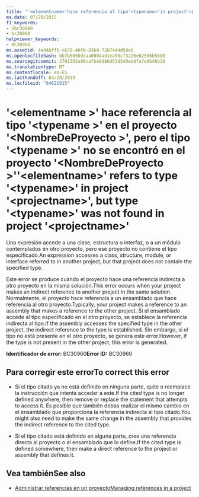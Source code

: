 ```yaml
---
title: "'<elementname>'hace referencia al tipo'<typename>'in project'<projectname>', pero el tipo '<typename>'no se encontró en el proyecto'<projectname>'"
ms.date: 07/20/2015
f1_keywords:
- vbc30960
- bc30960
helpviewer_keywords:
- BC30960
ms.assetid: 4ed4bff5-c670-46f6-8360-7287444d50e5
ms.openlocfilehash: bb7b5650deaa0804ad1ea58cf3226e62596b5600
ms.sourcegitcommit: 2701302a99cafbe0d86d53d540eb0fa7e9b46b36
ms.translationtype: MT
ms.contentlocale: es-ES
ms.lasthandoff: 04/28/2019
ms.locfileid: "64621915"
---
```

# <a name="elementname-refers-to-type-typename-in-project-projectname-but-type-typename-was-not-found-in-project-projectname"></a><span data-ttu-id="4fd96-102">'\<elementname >' hace referencia al tipo '\<typename >' en el proyecto '\<NombreDeProyecto >', pero el tipo '\<typename >' no se encontró en el proyecto '\<NombreDeProyecto >'</span><span class="sxs-lookup"><span data-stu-id="4fd96-102">'\<elementname>' refers to type '\<typename>' in project '\<projectname>', but type '\<typename>' was not found in project '\<projectname>'</span></span>
<span data-ttu-id="4fd96-103">Una expresión accede a una clase, estructura o interfaz, o a un módulo contemplados en otro proyecto, pero ese proyecto no contiene el tipo especificado.</span><span class="sxs-lookup"><span data-stu-id="4fd96-103">An expression accesses a class, structure, module, or interface referred to in another project, but that project does not contain the specified type.</span></span>  
  
 <span data-ttu-id="4fd96-104">Este error se produce cuando el proyecto hace una referencia indirecta a otro proyecto en la misma solución.</span><span class="sxs-lookup"><span data-stu-id="4fd96-104">This error occurs when your project makes an indirect reference to another project in the same solution.</span></span> <span data-ttu-id="4fd96-105">Normalmente, el proyecto hace referencia a un ensamblado que hace referencia al otro proyecto.</span><span class="sxs-lookup"><span data-stu-id="4fd96-105">Typically, your project makes a reference to an assembly that makes a reference to the other project.</span></span> <span data-ttu-id="4fd96-106">Si el ensamblado accede al tipo especificado en el otro proyecto, se establece la referencia indirecta al tipo.</span><span class="sxs-lookup"><span data-stu-id="4fd96-106">If the assembly accesses the specified type in the other project, the indirect reference to the type is established.</span></span> <span data-ttu-id="4fd96-107">Sin embargo, si el tipo no está presente en el otro proyecto, se genera este error.</span><span class="sxs-lookup"><span data-stu-id="4fd96-107">However, if the type is not present in the other project, this error is generated.</span></span>  
  
 <span data-ttu-id="4fd96-108">**Identificador de error:** BC30960</span><span class="sxs-lookup"><span data-stu-id="4fd96-108">**Error ID:** BC30960</span></span>  
  
## <a name="to-correct-this-error"></a><span data-ttu-id="4fd96-109">Para corregir este error</span><span class="sxs-lookup"><span data-stu-id="4fd96-109">To correct this error</span></span>  
  
- <span data-ttu-id="4fd96-110">Si el tipo citado ya no está definido en ninguna parte, quite o reemplace la instrucción que intenta acceder a este.</span><span class="sxs-lookup"><span data-stu-id="4fd96-110">If the cited type is no longer defined anywhere, then remove or replace the statement that attempts to access it.</span></span> <span data-ttu-id="4fd96-111">Es posible que también debas realizar el mismo cambio en el ensamblado que proporciona la referencia indirecta al tipo citado.</span><span class="sxs-lookup"><span data-stu-id="4fd96-111">You might also need to make the same change in the assembly that provides the indirect reference to the cited type.</span></span>  
  
- <span data-ttu-id="4fd96-112">Si el tipo citado está definido en alguna parte, cree una referencia directa al proyecto o al ensamblado que lo define.</span><span class="sxs-lookup"><span data-stu-id="4fd96-112">If the cited type is defined somewhere, then make a direct reference to the project or assembly that defines it.</span></span>  
  
## <a name="see-also"></a><span data-ttu-id="4fd96-113">Vea también</span><span class="sxs-lookup"><span data-stu-id="4fd96-113">See also</span></span>

- [<span data-ttu-id="4fd96-114">Administrar referencias en un proyecto</span><span class="sxs-lookup"><span data-stu-id="4fd96-114">Managing references in a project</span></span>](/visualstudio/ide/managing-references-in-a-project)
